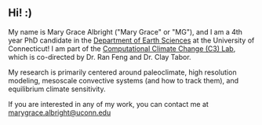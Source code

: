## Hi! :)

My name is Mary Grace Albright ("Mary Grace" or "MG"), and I am a 4th year PhD candidate in the [Department of Earth Sciences](https://earthsciences.uconn.edu/) at the University of Connecticut! I am part of the [Computational Climate Change (C3) Lab](https://climatechangelab.earthsciences.uconn.edu/), which is co-directed by Dr. Ran Feng and Dr. Clay Tabor.

My research is primarily centered around paleoclimate, high resolution modeling, mesoscale convective systems (and how to track them), and equilibrium climate sensitivity. 

If you are interested in any of my work, you can contact me at marygrace.albright@uconn.edu

<!--
**mg-albright/mg-albright** is a ✨ _special_ ✨ repository because its `README.md` (this file) appears on your GitHub profile.

Here are some ideas to get you started:

- 🔭 I’m currently working on ...
- 🌱 I’m currently learning ...
- 👯 I’m looking to collaborate on ...
- 🤔 I’m looking for help with ...
- 💬 Ask me about ...
- 📫 How to reach me: ...
- 😄 Pronouns: ...
- ⚡ Fun fact: ...
-->
